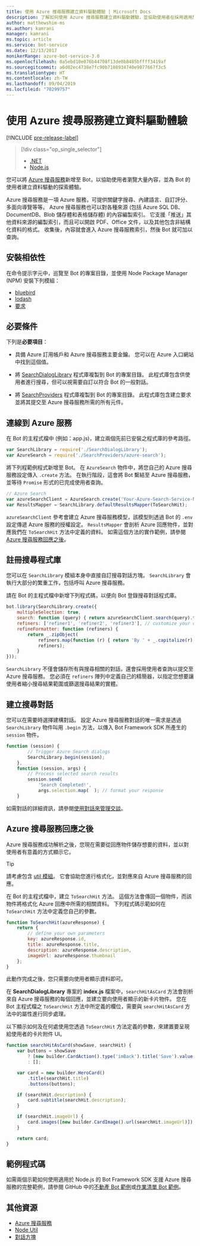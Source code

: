 ```yaml
---
title: 使用 Azure 搜尋服務建立資料驅動體驗 | Microsoft Docs
description: 了解如何使用 Azure 搜尋服務建立資料驅動體驗，並協助使用者在採用適用於 Node.js 的 Bot Framework SDK 和 Azure 搜尋服務的 Bot 中巡覽大量內容。
author: matthewshim-ms
ms.author: kamrani
manager: kamrani
ms.topic: article
ms.service: bot-service
ms.date: 12/13/2017
monikerRange: azure-bot-service-3.0
ms.openlocfilehash: 0a5ebd10e076b44708f13de0b8485bffff3419af
ms.sourcegitcommit: a6d02ec4738e7fc90b7108934740e9077667f3c5
ms.translationtype: HT
ms.contentlocale: zh-TW
ms.lasthandoff: 09/04/2019
ms.locfileid: "70299757"
---
```

# <a name="create-data-driven-experiences-with-azure-search"></a>使用 Azure 搜尋服務建立資料驅動體驗 

[!INCLUDE [pre-release-label](../includes/pre-release-label-v3.md)]

> [!div class="op_single_selector"]
> - [.NET](../dotnet/bot-builder-dotnet-search-azure.md)
> - [Node.js](../nodejs/bot-builder-nodejs-search-azure.md)

您可以將 [Azure 搜尋服務][search]新增至 Bot，以協助使用者瀏覽大量內容，並為 Bot 的使用者建立資料驅動的探索體驗。

Azure 搜尋服務是一項 Azure 服務，可提供關鍵字搜尋、內建語言、自訂評分、多面向導覽等等。 Azure 搜尋服務也可以對各種來源 (包括 Azure SQL DB、DocumentDB、Blob 儲存體和表格儲存體) 的內容編製索引。 它支援「推送」其他資料來源的編製索引，而且可以開啟 PDF、Office 文件，以及其他包含非結構化資料的格式。 收集後，內容就會進入 Azure 搜尋服務索引，然後 Bot 就可加以查詢。

## <a name="install-dependencies"></a>安裝相依性

在命令提示字元中，巡覽至 Bot 的專案目錄，並使用 Node Package Manager (NPM) 安裝下列模組：

* [bluebird](https://www.npmjs.com/package/bluebird)
* [lodash](https://www.npmjs.com/package/lodash)
* [要求](https://www.npmjs.com/package/request)

## <a name="prerequisites"></a>必要條件

下列是**必要項目**： 
- 具備 Azure 訂用帳戶和 Azure 搜尋服務主要金鑰。 您可以在 Azure 入口網站中找到這個值。
- 將 [SearchDialogLibrary](https://github.com/Microsoft/botBuilder-Samples/tree/master/Node/demo-Search/SearchDialogLibrary) 程式庫複製到 Bot 的專案目錄。 此程式庫包含供使用者進行搜尋，但可以視需要自訂以符合 Bot 的一般對話。 

- 將 [SearchProviders](https://github.com/Microsoft/botBuilder-Samples/tree/master/Node/demo-Search/SearchProviders) 程式庫複製到 Bot 的專案目錄。 此程式庫包含建立要求並將其提交至 Azure 搜尋服務所需的所有元件。

## <a name="connect-to-the-azure-service"></a>連線到 Azure 服務 

在 Bot 的主程式檔中 (例如：app.js)，建立兩個先前已安裝之程式庫的參考路徑。 

```javascript
var SearchLibrary = require('./SearchDialogLibrary');
var AzureSearch = require('./SearchProviders/azure-search');
```

將下列程範例程式新增至 Bot。 在 `AzureSearch` 物件中，將您自己的 Azure 搜尋服務設定傳入 `.create` 方法。 在執行階段，這會將 Bot 繫結至 Azure 搜尋服務，並等待 `Promise` 形式的已完成使用者查詢。  

```javascript
// Azure Search
var azureSearchClient = AzureSearch.create('Your-Azure-Search-Service-Name', 'Your-Azure-Search-Primary-Key', 'Your-Azure-Search-Service-Index');
var ResultsMapper = SearchLibrary.defaultResultsMapper(ToSearchHit);
```

 `azureSearchClient` 參考會建立 Azure 搜尋服務模型，該模型則透過 Bot 的 `.env` 設定傳遞 Azure 服務的授權設定。 
 `ResultsMapper` 會剖析 Azure 回應物件，並對應我們在 `ToSearchHit` 方法中定義的資料。 如需這個方法的實作範例，請參閱 [Azure 搜尋服務回應之後](#after-azure-search-responds)。

## <a name="register-the-search-library"></a>註冊搜尋程式庫
您可以在 `SearchLibrary` 模組本身中直接自訂搜尋對話方塊。 `SearchLibrary` 會執行大部分的繁重工作，包括呼叫 Azure 搜尋服務。 

請在 Bot 的主程式檔中新增下列程式碼，以便向 Bot 登錄搜尋對話程式庫。 

```javascript
bot.library(SearchLibrary.create({
    multipleSelection: true,
    search: function (query) { return azureSearchClient.search(query).then(ResultsMapper); },
    refiners: ['refiner1', 'refiner2', 'refiner3'], // customize your own refiners 
    refineFormatter: function (refiners) {
        return _.zipObject(
            refiners.map(function (r) { return 'By ' + _.capitalize(r); }),
            refiners);
    }
}));
```
`SearchLibrary` 不僅會儲存所有與搜尋相關的對話，還會採用使用者查詢以提交至 Azure 搜尋服務。 您必須在 `refiners` 陣列中定義自己的精簡器，以指定您想要讓使用者縮小搜尋結果範圍或篩選搜尋結果的實體。  

## <a name="create-a-search-dialog"></a>建立搜尋對話

您可以在需要時選擇建構對話。 設定 Azure 搜尋服務對話的唯一需求是透過 `SearchLibrary` 物件叫用 `.begin` 方法，以傳入 Bot Framework SDK 所產生的 `session` 物件。 

```javascript
function (session) {
        // Trigger Azure Search dialogs 
        SearchLibrary.begin(session);
    },
    function (session, args) {
        // Process selected search results
        session.send(
            'Search Completed!',
            args.selection.map(  ); // format your response 
    }
```
如需對話的詳細資訊，請參閱[使用對話來管理交談](bot-builder-nodejs-dialog-manage-conversation.md)。

## <a name="after-azure-search-responds"></a>Azure 搜尋服務回應之後 

Azure 搜尋服務成功解析之後，您現在需要從回應物件儲存想要的資料，並以對使用者有意義的方式顯示它。

> [!TIP]
> 請考慮包含 [util 模組][NodeUtil]。 它會協助您進行格式化，並對應來自 Azure 搜尋服務的回應。

在 Bot 的主程式檔中，建立 `ToSearchHit` 方法。 這個方法會傳回一個物件，而該物件將格式化 Azure 回應中所需的相關資料。 下列程式碼示範如何在 `ToSearchHit` 方法中定義您自己的參數。 
 
 ```javascript
 function ToSearchHit(azureResponse) {
     return {
         // define your own parameters 
         key: azureResponse.id,
         title: azureResponse.title,
         description: azureResponse.description,
         imageUrl: azureResponse.thumbnail
     };
 }
```
此動作完成之後，您只需要向使用者顯示資料即可。 

 在 **SearchDialogLibrary** 專案的 **index.js** 檔案中，`searchHitAsCard` 方法會剖析來自 Azure 搜尋服務的每個回應，並建立要向使用者顯示的新卡片物件。 您在 Bot 主程式檔之 `ToSearchHit` 方法中所定義的欄位，需要與 `searchHitAsCard` 方法中的屬性進行同步處理。 

以下顯示如何及在何處使用您透過 `ToSearchHit` 方法定義的參數，來建置要呈現給使用者的卡片附件 UI。 

```javascript
function searchHitAsCard(showSave, searchHit) {
    var buttons = showSave
        ? [new builder.CardAction().type('imBack').title('Save').value(searchHit.key)]
        : [];

    var card = new builder.HeroCard()
        .title(searchHit.title) 
        .buttons(buttons);

    if (searchHit.description) {
        card.subtitle(searchHit.description);
    }

    if (searchHit.imageUrl) {
        card.images([new builder.CardImage().url(searchHit.imageUrl)]);
    }

    return card;
}
```

## <a name="sample-code"></a>範例程式碼

如需兩個示範如何使用適用於 Node.js 的 Bot Framework SDK 支援 Azure 搜尋服務的完整範例，請參閱 GitHub 中的[不動產 Bot 範例](https://github.com/Microsoft/BotBuilder-Samples/tree/v3-sdk-samples/Node/demo-Search/RealEstateBot)或[作業清單 Bot 範例](https://github.com/Microsoft/BotBuilder-Samples/tree/v3-sdk-samples/Node/demo-Search/JobListingBot)。 

## <a name="additional-resources"></a>其他資源

* [Azure 搜尋服務][search]
* [Node Util][NodeUtil]
* [對話方塊](bot-builder-nodejs-dialog-manage-conversation.md)

[NodeUtil]: https://nodejs.org/api/util.html
[search]: /azure/search/search-what-is-azure-search
